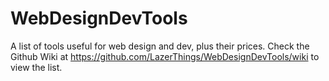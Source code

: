 # WebDesignDevTools
A list of tools useful for web design and dev, plus their prices.
Check the Github Wiki at https://github.com/LazerThings/WebDesignDevTools/wiki to view the list.
